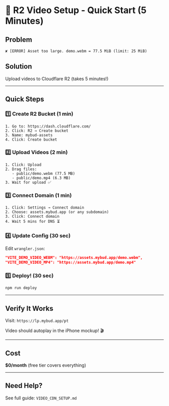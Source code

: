 # 🚀 R2 Video Setup - Quick Start (5 Minutes)

## Problem
```
✘ [ERROR] Asset too large. demo.webm = 77.5 MiB (limit: 25 MiB)
```

## Solution
Upload videos to Cloudflare R2 (takes 5 minutes!)

---

## Quick Steps

### 1️⃣ Create R2 Bucket (1 min)
```
1. Go to: https://dash.cloudflare.com/
2. Click: R2 → Create bucket
3. Name: mybud-assets
4. Click: Create bucket
```

### 2️⃣ Upload Videos (2 min)
```
1. Click: Upload
2. Drag files:
   - public/demo.webm (77.5 MB)
   - public/demo.mp4 (6.3 MB)
3. Wait for upload ✅
```

### 3️⃣ Connect Domain (1 min)
```
1. Click: Settings → Connect domain
2. Choose: assets.mybud.app (or any subdomain)
3. Click: Connect domain
4. Wait 5 mins for DNS ⏳
```

### 4️⃣ Update Config (30 sec)
Edit `wrangler.json`:
```json
"VITE_DEMO_VIDEO_WEBM": "https://assets.mybud.app/demo.webm",
"VITE_DEMO_VIDEO_MP4": "https://assets.mybud.app/demo.mp4"
```

### 5️⃣ Deploy! (30 sec)
```bash
npm run deploy
```

---

## Verify It Works

Visit: `https://lp.mybud.app/pt`

Video should autoplay in the iPhone mockup! 🎬

---

## Cost
**$0/month** (free tier covers everything)

---

## Need Help?
See full guide: `VIDEO_CDN_SETUP.md`


